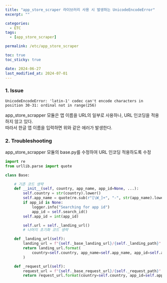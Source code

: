 ```yaml
---
title: "app_store_scraper 라이브러리 사용 시 발생하는 UnicodeEncodeError"
excerpt: ""

categories:
  - ETC
tags:
  - [app_store_scraper]

permalink: /etc/app_store_scraper

toc: true
toc_sticky: true

date: 2024-06-27
last_modified_at: 2024-07-01
---
```


### 1. Issue
```
UnicodeEncodeError: 'latin-1' codec can't encode characters in position 30-31: ordinal not in range(256)
```
app_store_scrapper 모듈은 앱 이름을 URL의 일부로 사용하나, URL 인코딩을 적용하지 않고 있다. <br>
따라서 한글 앱 이름을 입력하면 위와 같은 에러가 발생한다.

### 2. Troubleshooting
app_store_scrapper 모듈의 base.py를 수정하여 URL 인코딩 적용하도록 수정

  ``` python
  import re
  from urllib.parse import quote
  
  class Base:
  
      # 기존 코드 생략
      def __init__(self, country, app_name, app_id=None, ...):
          self.country = str(country).lower()
          self.app_name = quote(re.sub(r"[\W_]+", "-", str(app_name).lower()), safe='')
          if app_id is None:
              logger.info("Searching for app id")
              app_id = self.search_id()
          self.app_id = int(app_id)
  
          self.url = self._landing_url()
          # 나머지 초기화 코드 생략
  
      def _landing_url(self):
          landing_url = f"{self._base_landing_url}/{self._landing_path}"
          return landing_url.format(
              country=self.country, app_name=self.app_name, app_id=self.app_id
          )
  
      def _request_url(self):
          request_url = f"{self._base_request_url}/{self._request_path}"
          return request_url.format(country=self.country, app_id=self.app_id)
  ```
